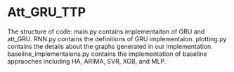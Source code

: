# Att_GRU_TTP
The structure of code:
  main.py contains implementaiton of GRU and att_GRU.
  RNN.py contains the definitions of GRU implementaion. 
  plotting.py contains the details about the graphs generated in our implementation.
  baseline_implementaions.py contains the implementation of baseline appraoches including HA, ARIMA, SVR, XGB, and MLP.
